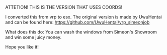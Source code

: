 ATTETION! THIS IS THE VERSION THAT USES COORDS!

I converted this from vrp to esx. The original version is made by UwuHentai and can be found here: https://github.com/UwuHentai/vrp_simeonjob

What does this do: You can wash the windows from Simeon's Showroom and win some juicy money.

Hope you like it!
